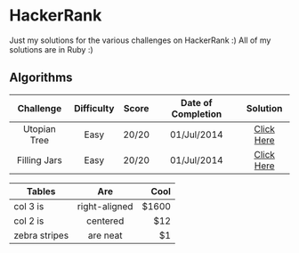 HackerRank
===
Just my solutions for the various challenges on HackerRank :)
All of my solutions are in Ruby :)


Algorithms
---

| Challenge        | Difficulty | Score  | Date of Completion |Solution|
| :-------------: |:-------------:| :-----:|:-----:|:-----:|
| Utopian Tree      | Easy | 20/20 | 01/Jul/2014 | [Click Here](https://github.com/BukhariH/HackerRank/blob/master/UtopianTree/solution.rb)|
| Filling Jars      | Easy      |   20/20 | 01/Jul/2014 | [Click Here](https://github.com/BukhariH/HackerRank/blob/master/FillingJars/solution.rb)|


| Tables        | Are           | Cool  |
| ------------- |:-------------:| -----:|
| col 3 is      | right-aligned | $1600 |
| col 2 is      | centered      |   $12 |
| zebra stripes | are neat      |    $1 |